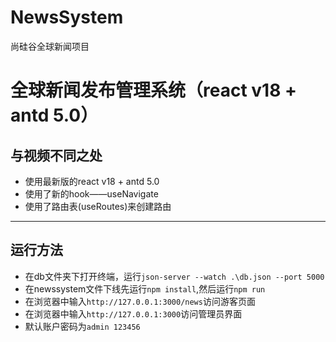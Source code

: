 # NewsSystem
尚硅谷全球新闻项目
# 全球新闻发布管理系统（react v18 + antd 5.0）
## 与视频不同之处
- 使用最新版的react v18  + antd 5.0 
- 使用了新的hook——useNavigate
- 使用了路由表(useRoutes)来创建路由
---
## 运行方法
- 在db文件夹下打开终端，运行` json-server --watch .\db.json --port 5000 `
- 在newssystem文件下线先运行`npm install`,然后运行`npm run`
- 在浏览器中输入`http://127.0.0.1:3000/news`访问游客页面
- 在浏览器中输入`http://127.0.0.1:3000`访问管理员界面
- 默认账户密码为`admin 123456`

